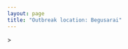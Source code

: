 ```yaml
---
layout: page
title: "Outbreak location: Begusarai"
---
```

<div id="mapid">
<script src="https://buda-magenta.github.io/hazard_map/load_map.js"></script>
><script>
var marker_outbreak = L.marker([25.512719, 86.090571],{"autoPan": true}).addTo(map); marker_outbreak.bindTooltip("Begusarai").openTooltip();

var circle_1 = L.circle([25.560900, 87.647654], {"pane": "markerPane", "color": "red", "fill": true, "fillOpacity": 0.2, "fillRule": "evenodd", "lineCap": "round", "lineJoin": "round", "opacity": 1.0, "radius": 153431, "stroke": true, "weight": 3}).addTo(map);
circle_1.bindTooltip("Katihar<br>rank: 1<br>hazard index: 0.153431")
circle_1.bindPopup('<a href="https://buda-magenta.github.io/hazard_map/Katihar">Katihar</a>')

var circle_2 = L.circle([25.832642, 86.614893], {"pane": "markerPane", "color": "red", "fill": true, "fillOpacity": 0.2, "fillRule": "evenodd", "lineCap": "round", "lineJoin": "round", "opacity": 1.0, "radius": 96665, "stroke": true, "weight": 3}).addTo(map);
circle_2.bindTooltip("Saharsa<br>rank: 2<br>hazard index: 0.096666")
circle_2.bindPopup('<a href="https://buda-magenta.github.io/hazard_map/Saharsa">Saharsa</a>')

var circle_3 = L.circle([25.609324, 85.123525], {"pane": "markerPane", "color": "red", "fill": true, "fillOpacity": 0.2, "fillRule": "evenodd", "lineCap": "round", "lineJoin": "round", "opacity": 1.0, "radius": 28397, "stroke": true, "weight": 3}).addTo(map);
circle_3.bindTooltip("Patna<br>rank: 3<br>hazard index: 0.028397")
circle_3.bindPopup('<a href="https://buda-magenta.github.io/hazard_map/Patna">Patna</a>')

var circle_4 = L.circle([26.716413, 88.430992], {"pane": "markerPane", "color": "red", "fill": true, "fillOpacity": 0.2, "fillRule": "evenodd", "lineCap": "round", "lineJoin": "round", "opacity": 1.0, "radius": 17444, "stroke": true, "weight": 3}).addTo(map);
circle_4.bindTooltip("Siliguri<br>rank: 4<br>hazard index: 0.017444")
circle_4.bindPopup('<a href="https://buda-magenta.github.io/hazard_map/Siliguri">Siliguri</a>')

var circle_5 = L.circle([26.000000, 87.500000], {"pane": "markerPane", "color": "red", "fill": true, "fillOpacity": 0.2, "fillRule": "evenodd", "lineCap": "round", "lineJoin": "round", "opacity": 1.0, "radius": 12136, "stroke": true, "weight": 3}).addTo(map);
circle_5.bindTooltip("Purnia<br>rank: 5<br>hazard index: 0.012137")
circle_5.bindPopup('<a href="https://buda-magenta.github.io/hazard_map/Purnia">Purnia</a>')

var circle_6 = L.circle([23.795281, 86.430964], {"pane": "markerPane", "color": "red", "fill": true, "fillOpacity": 0.2, "fillRule": "evenodd", "lineCap": "round", "lineJoin": "round", "opacity": 1.0, "radius": 10540, "stroke": true, "weight": 3}).addTo(map);
circle_6.bindTooltip("Dhanbad<br>rank: 6<br>hazard index: 0.010541")
circle_6.bindPopup('<a href="https://buda-magenta.github.io/hazard_map/Dhanbad">Dhanbad</a>')

var circle_7 = L.circle([25.680654, 88.124646], {"pane": "markerPane", "color": "red", "fill": true, "fillOpacity": 0.2, "fillRule": "evenodd", "lineCap": "round", "lineJoin": "round", "opacity": 1.0, "radius": 10448, "stroke": true, "weight": 3}).addTo(map);
circle_7.bindTooltip("Raiganj<br>rank: 7<br>hazard index: 0.010448")
circle_7.bindPopup('<a href="https://buda-magenta.github.io/hazard_map/Raiganj">Raiganj</a>')

var circle_8 = L.circle([26.148658, 85.340013], {"pane": "markerPane", "color": "red", "fill": true, "fillOpacity": 0.2, "fillRule": "evenodd", "lineCap": "round", "lineJoin": "round", "opacity": 1.0, "radius": 4810, "stroke": true, "weight": 3}).addTo(map);
circle_8.bindTooltip("Muzaffarpur<br>rank: 8<br>hazard index: 0.004811")
circle_8.bindPopup('<a href="https://buda-magenta.github.io/hazard_map/Muzaffarpur">Muzaffarpur</a>')

var circle_9 = L.circle([26.083143, 86.032571], {"pane": "markerPane", "color": "red", "fill": true, "fillOpacity": 0.2, "fillRule": "evenodd", "lineCap": "round", "lineJoin": "round", "opacity": 1.0, "radius": 4438, "stroke": true, "weight": 3}).addTo(map);
circle_9.bindTooltip("Darbhanga<br>rank: 9<br>hazard index: 0.004438")
circle_9.bindPopup('<a href="https://buda-magenta.github.io/hazard_map/Darbhanga">Darbhanga</a>')

var circle_10 = L.circle([24.796436, 85.007956], {"pane": "markerPane", "color": "red", "fill": true, "fillOpacity": 0.2, "fillRule": "evenodd", "lineCap": "round", "lineJoin": "round", "opacity": 1.0, "radius": 4415, "stroke": true, "weight": 3}).addTo(map);
circle_10.bindTooltip("Gaya<br>rank: 10<br>hazard index: 0.004415")
circle_10.bindPopup('<a href="https://buda-magenta.github.io/hazard_map/Gaya">Gaya</a>')

var circle_11 = L.circle([25.286698, 87.132254], {"pane": "markerPane", "color": "red", "fill": true, "fillOpacity": 0.2, "fillRule": "evenodd", "lineCap": "round", "lineJoin": "round", "opacity": 1.0, "radius": 3612, "stroke": true, "weight": 3}).addTo(map);
circle_11.bindTooltip("Bhagalpur<br>rank: 11<br>hazard index: 0.003613")
circle_11.bindPopup('<a href="https://buda-magenta.github.io/hazard_map/Bhagalpur">Bhagalpur</a>')

var circle_12 = L.circle([26.298638, 87.953148], {"pane": "markerPane", "color": "red", "fill": true, "fillOpacity": 0.2, "fillRule": "evenodd", "lineCap": "round", "lineJoin": "round", "opacity": 1.0, "radius": 3522, "stroke": true, "weight": 3}).addTo(map);
circle_12.bindTooltip("Kishanganj<br>rank: 12<br>hazard index: 0.003523")
circle_12.bindPopup('<a href="https://buda-magenta.github.io/hazard_map/Kishanganj">Kishanganj</a>')

var circle_13 = L.circle([24.965712, 88.127778], {"pane": "markerPane", "color": "red", "fill": true, "fillOpacity": 0.2, "fillRule": "evenodd", "lineCap": "round", "lineJoin": "round", "opacity": 1.0, "radius": 2893, "stroke": true, "weight": 3}).addTo(map);
circle_13.bindTooltip("English Bazar<br>rank: 13<br>hazard index: 0.002894")
circle_13.bindPopup('<a href="https://buda-magenta.github.io/hazard_map/English_Bazar">English Bazar</a>')

var circle_14 = L.circle([26.180598, 91.753943], {"pane": "markerPane", "color": "red", "fill": true, "fillOpacity": 0.2, "fillRule": "evenodd", "lineCap": "round", "lineJoin": "round", "opacity": 1.0, "radius": 2822, "stroke": true, "weight": 3}).addTo(map);
circle_14.bindTooltip("Guwahati<br>rank: 14<br>hazard index: 0.002823")
circle_14.bindPopup('<a href="https://buda-magenta.github.io/hazard_map/Guwahati">Guwahati</a>')

var circle_15 = L.circle([28.651718, 77.221939], {"pane": "markerPane", "color": "red", "fill": true, "fillOpacity": 0.2, "fillRule": "evenodd", "lineCap": "round", "lineJoin": "round", "opacity": 1.0, "radius": 2732, "stroke": true, "weight": 3}).addTo(map);
circle_15.bindTooltip("Delhi<br>rank: 15<br>hazard index: 0.002732")
circle_15.bindPopup('<a href="https://buda-magenta.github.io/hazard_map/Delhi">Delhi</a>')

var circle_16 = L.circle([25.205305, 85.514612], {"pane": "markerPane", "color": "red", "fill": true, "fillOpacity": 0.2, "fillRule": "evenodd", "lineCap": "round", "lineJoin": "round", "opacity": 1.0, "radius": 2694, "stroke": true, "weight": 3}).addTo(map);
circle_16.bindTooltip("Biharsharif<br>rank: 16<br>hazard index: 0.002694")
circle_16.bindPopup('<a href="https://buda-magenta.github.io/hazard_map/Biharsharif">Biharsharif</a>')

var circle_17 = L.circle([22.541418, 88.357691], {"pane": "markerPane", "color": "red", "fill": true, "fillOpacity": 0.2, "fillRule": "evenodd", "lineCap": "round", "lineJoin": "round", "opacity": 1.0, "radius": 2586, "stroke": true, "weight": 3}).addTo(map);
circle_17.bindTooltip("Kolkata<br>rank: 17<br>hazard index: 0.002586")
circle_17.bindPopup('<a href="https://buda-magenta.github.io/hazard_map/Kolkata">Kolkata</a>')

var circle_18 = L.circle([25.623457, 84.596839], {"pane": "markerPane", "color": "red", "fill": true, "fillOpacity": 0.2, "fillRule": "evenodd", "lineCap": "round", "lineJoin": "round", "opacity": 1.0, "radius": 2382, "stroke": true, "weight": 3}).addTo(map);
circle_18.bindTooltip("Arrah<br>rank: 18<br>hazard index: 0.002382")
circle_18.bindPopup('<a href="https://buda-magenta.github.io/hazard_map/Arrah">Arrah</a>')

var circle_19 = L.circle([25.623400, 85.041700], {"pane": "markerPane", "color": "red", "fill": true, "fillOpacity": 0.2, "fillRule": "evenodd", "lineCap": "round", "lineJoin": "round", "opacity": 1.0, "radius": 2013, "stroke": true, "weight": 3}).addTo(map);
circle_19.bindTooltip("Dinapur Nizamat<br>rank: 19<br>hazard index: 0.002014")
circle_19.bindPopup('<a href="https://buda-magenta.github.io/hazard_map/Dinapur_Nizamat">Dinapur Nizamat</a>')

var circle_20 = L.circle([26.626484, 88.734077], {"pane": "markerPane", "color": "red", "fill": true, "fillOpacity": 0.2, "fillRule": "evenodd", "lineCap": "round", "lineJoin": "round", "opacity": 1.0, "radius": 1809, "stroke": true, "weight": 3}).addTo(map);
circle_20.bindTooltip("Jalpaiguri<br>rank: 20<br>hazard index: 0.001809")
circle_20.bindPopup('<a href="https://buda-magenta.github.io/hazard_map/Jalpaiguri">Jalpaiguri</a>')

var circle_21 = L.circle([25.720581, 85.255560], {"pane": "markerPane", "color": "red", "fill": true, "fillOpacity": 0.2, "fillRule": "evenodd", "lineCap": "round", "lineJoin": "round", "opacity": 1.0, "radius": 1710, "stroke": true, "weight": 3}).addTo(map);
circle_21.bindTooltip("Hajipur<br>rank: 21<br>hazard index: 0.001711")
circle_21.bindPopup('<a href="https://buda-magenta.github.io/hazard_map/Hajipur">Hajipur</a>')

var circle_22 = L.circle([25.220812, 86.517204], {"pane": "markerPane", "color": "red", "fill": true, "fillOpacity": 0.2, "fillRule": "evenodd", "lineCap": "round", "lineJoin": "round", "opacity": 1.0, "radius": 1485, "stroke": true, "weight": 3}).addTo(map);
circle_22.bindTooltip("Munger<br>rank: 22<br>hazard index: 0.001486")
circle_22.bindPopup('<a href="https://buda-magenta.github.io/hazard_map/Munger">Munger</a>')

var circle_23 = L.circle([26.669512, 84.957411], {"pane": "markerPane", "color": "red", "fill": true, "fillOpacity": 0.2, "fillRule": "evenodd", "lineCap": "round", "lineJoin": "round", "opacity": 1.0, "radius": 1469, "stroke": true, "weight": 3}).addTo(map);
circle_23.bindTooltip("Motihari<br>rank: 23<br>hazard index: 0.001469")
circle_23.bindPopup('<a href="https://buda-magenta.github.io/hazard_map/Motihari">Motihari</a>')

var circle_24 = L.circle([25.773344, 84.784977], {"pane": "markerPane", "color": "red", "fill": true, "fillOpacity": 0.2, "fillRule": "evenodd", "lineCap": "round", "lineJoin": "round", "opacity": 1.0, "radius": 1402, "stroke": true, "weight": 3}).addTo(map);
circle_24.bindTooltip("Chapra<br>rank: 24<br>hazard index: 0.001403")
circle_24.bindPopup('<a href="https://buda-magenta.github.io/hazard_map/Chapra">Chapra</a>')

var circle_25 = L.circle([25.133173, 86.525040], {"pane": "markerPane", "color": "red", "fill": true, "fillOpacity": 0.2, "fillRule": "evenodd", "lineCap": "round", "lineJoin": "round", "opacity": 1.0, "radius": 1382, "stroke": true, "weight": 3}).addTo(map);
circle_25.bindTooltip("Kharagpur<br>rank: 25<br>hazard index: 0.001383")
circle_25.bindPopup('<a href="https://buda-magenta.github.io/hazard_map/Kharagpur">Kharagpur</a>')

var circle_26 = L.circle([24.476642, 86.606732], {"pane": "markerPane", "color": "red", "fill": true, "fillOpacity": 0.2, "fillRule": "evenodd", "lineCap": "round", "lineJoin": "round", "opacity": 1.0, "radius": 1253, "stroke": true, "weight": 3}).addTo(map);
circle_26.bindTooltip("Deoghar<br>rank: 26<br>hazard index: 0.001254")
circle_26.bindPopup('<a href="https://buda-magenta.github.io/hazard_map/Deoghar">Deoghar</a>')

var circle_27 = L.circle([23.687130, 86.974659], {"pane": "markerPane", "color": "red", "fill": true, "fillOpacity": 0.2, "fillRule": "evenodd", "lineCap": "round", "lineJoin": "round", "opacity": 1.0, "radius": 1088, "stroke": true, "weight": 3}).addTo(map);
circle_27.bindTooltip("Asansol<br>rank: 27<br>hazard index: 0.001089")
circle_27.bindPopup('<a href="https://buda-magenta.github.io/hazard_map/Asansol">Asansol</a>')

var circle_28 = L.circle([23.967515, 85.438846], {"pane": "markerPane", "color": "red", "fill": true, "fillOpacity": 0.2, "fillRule": "evenodd", "lineCap": "round", "lineJoin": "round", "opacity": 1.0, "radius": 1074, "stroke": true, "weight": 3}).addTo(map);
circle_28.bindTooltip("Hazaribagh<br>rank: 28<br>hazard index: 0.001075")
circle_28.bindPopup('<a href="https://buda-magenta.github.io/hazard_map/Hazaribagh">Hazaribagh</a>')

var circle_29 = L.circle([25.152471, 85.006878], {"pane": "markerPane", "color": "red", "fill": true, "fillOpacity": 0.2, "fillRule": "evenodd", "lineCap": "round", "lineJoin": "round", "opacity": 1.0, "radius": 1015, "stroke": true, "weight": 3}).addTo(map);
circle_29.bindTooltip("Jehanabad<br>rank: 29<br>hazard index: 0.001015")
circle_29.bindPopup('<a href="https://buda-magenta.github.io/hazard_map/Jehanabad">Jehanabad</a>')

var circle_30 = L.circle([26.131004, 84.391257], {"pane": "markerPane", "color": "red", "fill": true, "fillOpacity": 0.2, "fillRule": "evenodd", "lineCap": "round", "lineJoin": "round", "opacity": 1.0, "radius": 1001, "stroke": true, "weight": 3}).addTo(map);
circle_30.bindTooltip("Siwan<br>rank: 30<br>hazard index: 0.001001")
circle_30.bindPopup('<a href="https://buda-magenta.github.io/hazard_map/Siwan">Siwan</a>')

var circle_31 = L.circle([23.370035, 85.325013], {"pane": "markerPane", "color": "red", "fill": true, "fillOpacity": 0.2, "fillRule": "evenodd", "lineCap": "round", "lineJoin": "round", "opacity": 1.0, "radius": 894, "stroke": true, "weight": 3}).addTo(map);
circle_31.bindTooltip("Ranchi<br>rank: 31<br>hazard index: 0.000894")
circle_31.bindPopup('<a href="https://buda-magenta.github.io/hazard_map/Ranchi">Ranchi</a>')

var circle_32 = L.circle([30.909016, 75.851601], {"pane": "markerPane", "color": "red", "fill": true, "fillOpacity": 0.2, "fillRule": "evenodd", "lineCap": "round", "lineJoin": "round", "opacity": 1.0, "radius": 802, "stroke": true, "weight": 3}).addTo(map);
circle_32.bindTooltip("Ludhiana<br>rank: 32<br>hazard index: 0.000802")
circle_32.bindPopup('<a href="https://buda-magenta.github.io/hazard_map/Ludhiana">Ludhiana</a>')

var circle_33 = L.circle([25.329791, 86.456777], {"pane": "markerPane", "color": "red", "fill": true, "fillOpacity": 0.2, "fillRule": "evenodd", "lineCap": "round", "lineJoin": "round", "opacity": 1.0, "radius": 782, "stroke": true, "weight": 3}).addTo(map);
circle_33.bindTooltip("Jamalpur<br>rank: 33<br>hazard index: 0.000783")
circle_33.bindPopup('<a href="https://buda-magenta.github.io/hazard_map/Jamalpur">Jamalpur</a>')

var circle_34 = L.circle([26.838100, 80.934600], {"pane": "markerPane", "color": "red", "fill": true, "fillOpacity": 0.2, "fillRule": "evenodd", "lineCap": "round", "lineJoin": "round", "opacity": 1.0, "radius": 628, "stroke": true, "weight": 3}).addTo(map);
circle_34.bindTooltip("Lucknow<br>rank: 34<br>hazard index: 0.000629")
circle_34.bindPopup('<a href="https://buda-magenta.github.io/hazard_map/Lucknow">Lucknow</a>')

var circle_35 = L.circle([26.460914, 80.321759], {"pane": "markerPane", "color": "red", "fill": true, "fillOpacity": 0.2, "fillRule": "evenodd", "lineCap": "round", "lineJoin": "round", "opacity": 1.0, "radius": 622, "stroke": true, "weight": 3}).addTo(map);
circle_35.bindTooltip("Kanpur<br>rank: 35<br>hazard index: 0.000623")
circle_35.bindPopup('<a href="https://buda-magenta.github.io/hazard_map/Kanpur">Kanpur</a>')

var circle_36 = L.circle([31.634308, 74.873679], {"pane": "markerPane", "color": "red", "fill": true, "fillOpacity": 0.2, "fillRule": "evenodd", "lineCap": "round", "lineJoin": "round", "opacity": 1.0, "radius": 563, "stroke": true, "weight": 3}).addTo(map);
circle_36.bindTooltip("Amritsar<br>rank: 36<br>hazard index: 0.000563")
circle_36.bindPopup('<a href="https://buda-magenta.github.io/hazard_map/Amritsar">Amritsar</a>')

var circle_37 = L.circle([28.863842, 78.805778], {"pane": "markerPane", "color": "red", "fill": true, "fillOpacity": 0.2, "fillRule": "evenodd", "lineCap": "round", "lineJoin": "round", "opacity": 1.0, "radius": 508, "stroke": true, "weight": 3}).addTo(map);
circle_37.bindTooltip("Moradabad<br>rank: 37<br>hazard index: 0.000509")
circle_37.bindPopup('<a href="https://buda-magenta.github.io/hazard_map/Moradabad">Moradabad</a>')

var circle_38 = L.circle([28.457876, 79.405571], {"pane": "markerPane", "color": "red", "fill": true, "fillOpacity": 0.2, "fillRule": "evenodd", "lineCap": "round", "lineJoin": "round", "opacity": 1.0, "radius": 488, "stroke": true, "weight": 3}).addTo(map);
circle_38.bindTooltip("Bareilly<br>rank: 38<br>hazard index: 0.000488")
circle_38.bindPopup('<a href="https://buda-magenta.github.io/hazard_map/Bareilly">Bareilly</a>')

var circle_39 = L.circle([26.671329, 83.364583], {"pane": "markerPane", "color": "red", "fill": true, "fillOpacity": 0.2, "fillRule": "evenodd", "lineCap": "round", "lineJoin": "round", "opacity": 1.0, "radius": 449, "stroke": true, "weight": 3}).addTo(map);
circle_39.bindTooltip("Gorakhpur<br>rank: 39<br>hazard index: 0.000449")
circle_39.bindPopup('<a href="https://buda-magenta.github.io/hazard_map/Gorakhpur">Gorakhpur</a>')

var circle_40 = L.circle([27.037755, 88.263176], {"pane": "markerPane", "color": "red", "fill": true, "fillOpacity": 0.2, "fillRule": "evenodd", "lineCap": "round", "lineJoin": "round", "opacity": 1.0, "radius": 432, "stroke": true, "weight": 3}).addTo(map);
circle_40.bindTooltip("Darjeeling<br>rank: 40<br>hazard index: 0.000433")
circle_40.bindPopup('<a href="https://buda-magenta.github.io/hazard_map/Darjeeling">Darjeeling</a>')

var circle_41 = L.circle([31.292011, 75.568058], {"pane": "markerPane", "color": "red", "fill": true, "fillOpacity": 0.2, "fillRule": "evenodd", "lineCap": "round", "lineJoin": "round", "opacity": 1.0, "radius": 428, "stroke": true, "weight": 3}).addTo(map);
circle_41.bindTooltip("Jalandhar<br>rank: 41<br>hazard index: 0.000429")
circle_41.bindPopup('<a href="https://buda-magenta.github.io/hazard_map/Jalandhar">Jalandhar</a>')

var circle_42 = L.circle([23.535048, 87.338043], {"pane": "markerPane", "color": "red", "fill": true, "fillOpacity": 0.2, "fillRule": "evenodd", "lineCap": "round", "lineJoin": "round", "opacity": 1.0, "radius": 410, "stroke": true, "weight": 3}).addTo(map);
circle_42.bindTooltip("Durgapur<br>rank: 42<br>hazard index: 0.000410")
circle_42.bindPopup('<a href="https://buda-magenta.github.io/hazard_map/Durgapur">Durgapur</a>')

var circle_43 = L.circle([27.484460, 94.901945], {"pane": "markerPane", "color": "red", "fill": true, "fillOpacity": 0.2, "fillRule": "evenodd", "lineCap": "round", "lineJoin": "round", "opacity": 1.0, "radius": 397, "stroke": true, "weight": 3}).addTo(map);
circle_43.bindTooltip("Dibrugarh<br>rank: 43<br>hazard index: 0.000397")
circle_43.bindPopup('<a href="https://buda-magenta.github.io/hazard_map/Dibrugarh">Dibrugarh</a>')

var circle_44 = L.circle([25.263487, 88.789003], {"pane": "markerPane", "color": "red", "fill": true, "fillOpacity": 0.2, "fillRule": "evenodd", "lineCap": "round", "lineJoin": "round", "opacity": 1.0, "radius": 367, "stroke": true, "weight": 3}).addTo(map);
circle_44.bindTooltip("Balurghat<br>rank: 44<br>hazard index: 0.000368")
circle_44.bindPopup('<a href="https://buda-magenta.github.io/hazard_map/Balurghat">Balurghat</a>')

var circle_45 = L.circle([22.801519, 86.202958], {"pane": "markerPane", "color": "red", "fill": true, "fillOpacity": 0.2, "fillRule": "evenodd", "lineCap": "round", "lineJoin": "round", "opacity": 1.0, "radius": 336, "stroke": true, "weight": 3}).addTo(map);
circle_45.bindTooltip("Jamshedpur<br>rank: 45<br>hazard index: 0.000337")
circle_45.bindPopup('<a href="https://buda-magenta.github.io/hazard_map/Jamshedpur">Jamshedpur</a>')

var circle_46 = L.circle([29.988077, 77.508130], {"pane": "markerPane", "color": "red", "fill": true, "fillOpacity": 0.2, "fillRule": "evenodd", "lineCap": "round", "lineJoin": "round", "opacity": 1.0, "radius": 322, "stroke": true, "weight": 3}).addTo(map);
circle_46.bindTooltip("Saharanpur<br>rank: 46<br>hazard index: 0.000322")
circle_46.bindPopup('<a href="https://buda-magenta.github.io/hazard_map/Saharanpur">Saharanpur</a>')

var circle_47 = L.circle([26.698885, 88.320030], {"pane": "markerPane", "color": "red", "fill": true, "fillOpacity": 0.2, "fillRule": "evenodd", "lineCap": "round", "lineJoin": "round", "opacity": 1.0, "radius": 318, "stroke": true, "weight": 3}).addTo(map);
circle_47.bindTooltip("Bagdogra<br>rank: 47<br>hazard index: 0.000318")
circle_47.bindPopup('<a href="https://buda-magenta.github.io/hazard_map/Bagdogra">Bagdogra</a>')

var circle_48 = L.circle([25.335649, 83.007629], {"pane": "markerPane", "color": "red", "fill": true, "fillOpacity": 0.2, "fillRule": "evenodd", "lineCap": "round", "lineJoin": "round", "opacity": 1.0, "radius": 264, "stroke": true, "weight": 3}).addTo(map);
circle_48.bindTooltip("Varanasi<br>rank: 48<br>hazard index: 0.000265")
circle_48.bindPopup('<a href="https://buda-magenta.github.io/hazard_map/Varanasi">Varanasi</a>')

var circle_49 = L.circle([19.075990, 72.877393], {"pane": "markerPane", "color": "red", "fill": true, "fillOpacity": 0.2, "fillRule": "evenodd", "lineCap": "round", "lineJoin": "round", "opacity": 1.0, "radius": 246, "stroke": true, "weight": 3}).addTo(map);
circle_49.bindTooltip("Mumbai<br>rank: 49<br>hazard index: 0.000246")
circle_49.bindPopup('<a href="https://buda-magenta.github.io/hazard_map/Mumbai">Mumbai</a>')

var circle_50 = L.circle([28.651718, 77.221939], {"pane": "markerPane", "color": "red", "fill": true, "fillOpacity": 0.2, "fillRule": "evenodd", "lineCap": "round", "lineJoin": "round", "opacity": 1.0, "radius": 243, "stroke": true, "weight": 3}).addTo(map);
circle_50.bindTooltip("Dehri<br>rank: 50<br>hazard index: 0.000243")
circle_50.bindPopup('<a href="https://buda-magenta.github.io/hazard_map/Dehri">Dehri</a>')

var circle_51 = L.circle([25.913591, 93.728371], {"pane": "markerPane", "color": "red", "fill": true, "fillOpacity": 0.2, "fillRule": "evenodd", "lineCap": "round", "lineJoin": "round", "opacity": 1.0, "radius": 225, "stroke": true, "weight": 3}).addTo(map);
circle_51.bindTooltip("Dimapur<br>rank: 51<br>hazard index: 0.000225")
circle_51.bindPopup('<a href="https://buda-magenta.github.io/hazard_map/Dimapur">Dimapur</a>')

var circle_52 = L.circle([23.699128, 85.991069], {"pane": "markerPane", "color": "red", "fill": true, "fillOpacity": 0.2, "fillRule": "evenodd", "lineCap": "round", "lineJoin": "round", "opacity": 1.0, "radius": 209, "stroke": true, "weight": 3}).addTo(map);
circle_52.bindTooltip("Bokaro<br>rank: 52<br>hazard index: 0.000210")
circle_52.bindPopup('<a href="https://buda-magenta.github.io/hazard_map/Bokaro">Bokaro</a>')

var circle_53 = L.circle([23.250000, 87.750000], {"pane": "markerPane", "color": "red", "fill": true, "fillOpacity": 0.2, "fillRule": "evenodd", "lineCap": "round", "lineJoin": "round", "opacity": 1.0, "radius": 202, "stroke": true, "weight": 3}).addTo(map);
circle_53.bindTooltip("Barddhaman<br>rank: 53<br>hazard index: 0.000202")
circle_53.bindPopup('<a href="https://buda-magenta.github.io/hazard_map/Barddhaman">Barddhaman</a>')

var circle_54 = L.circle([27.876990, 78.137290], {"pane": "markerPane", "color": "red", "fill": true, "fillOpacity": 0.2, "fillRule": "evenodd", "lineCap": "round", "lineJoin": "round", "opacity": 1.0, "radius": 190, "stroke": true, "weight": 3}).addTo(map);
circle_54.bindTooltip("Aligarh<br>rank: 54<br>hazard index: 0.000190")
circle_54.bindPopup('<a href="https://buda-magenta.github.io/hazard_map/Aligarh">Aligarh</a>')

var circle_55 = L.circle([23.730215, 86.839671], {"pane": "markerPane", "color": "red", "fill": true, "fillOpacity": 0.2, "fillRule": "evenodd", "lineCap": "round", "lineJoin": "round", "opacity": 1.0, "radius": 180, "stroke": true, "weight": 3}).addTo(map);
circle_55.bindTooltip("Kulti<br>rank: 55<br>hazard index: 0.000180")
circle_55.bindPopup('<a href="https://buda-magenta.github.io/hazard_map/Kulti">Kulti</a>')

var circle_56 = L.circle([24.379576, 88.585573], {"pane": "markerPane", "color": "red", "fill": true, "fillOpacity": 0.2, "fillRule": "evenodd", "lineCap": "round", "lineJoin": "round", "opacity": 1.0, "radius": 156, "stroke": true, "weight": 3}).addTo(map);
circle_56.bindTooltip("Baharampur<br>rank: 56<br>hazard index: 0.000156")
circle_56.bindPopup('<a href="https://buda-magenta.github.io/hazard_map/Baharampur">Baharampur</a>')

var circle_57 = L.circle([25.562071, 84.015672], {"pane": "markerPane", "color": "red", "fill": true, "fillOpacity": 0.2, "fillRule": "evenodd", "lineCap": "round", "lineJoin": "round", "opacity": 1.0, "radius": 153, "stroke": true, "weight": 3}).addTo(map);
circle_57.bindTooltip("Buxar<br>rank: 57<br>hazard index: 0.000153")
circle_57.bindPopup('<a href="https://buda-magenta.github.io/hazard_map/Buxar">Buxar</a>')

var circle_58 = L.circle([24.900100, 84.018211], {"pane": "markerPane", "color": "red", "fill": true, "fillOpacity": 0.2, "fillRule": "evenodd", "lineCap": "round", "lineJoin": "round", "opacity": 1.0, "radius": 145, "stroke": true, "weight": 3}).addTo(map);
circle_58.bindTooltip("Sasaram<br>rank: 58<br>hazard index: 0.000146")
circle_58.bindPopup('<a href="https://buda-magenta.github.io/hazard_map/Sasaram">Sasaram</a>')

var circle_59 = L.circle([22.890183, 88.426939], {"pane": "markerPane", "color": "red", "fill": true, "fillOpacity": 0.2, "fillRule": "evenodd", "lineCap": "round", "lineJoin": "round", "opacity": 1.0, "radius": 127, "stroke": true, "weight": 3}).addTo(map);
circle_59.bindTooltip("Naihati<br>rank: 59<br>hazard index: 0.000128")
circle_59.bindPopup('<a href="https://buda-magenta.github.io/hazard_map/Naihati">Naihati</a>')

var circle_60 = L.circle([22.707369, 88.374437], {"pane": "markerPane", "color": "red", "fill": true, "fillOpacity": 0.2, "fillRule": "evenodd", "lineCap": "round", "lineJoin": "round", "opacity": 1.0, "radius": 123, "stroke": true, "weight": 3}).addTo(map);
circle_60.bindTooltip("Baranagar<br>rank: 60<br>hazard index: 0.000123")
circle_60.bindPopup('<a href="https://buda-magenta.github.io/hazard_map/Baranagar">Baranagar</a>')

var circle_61 = L.circle([28.794068, 79.185930], {"pane": "markerPane", "color": "red", "fill": true, "fillOpacity": 0.2, "fillRule": "evenodd", "lineCap": "round", "lineJoin": "round", "opacity": 1.0, "radius": 116, "stroke": true, "weight": 3}).addTo(map);
circle_61.bindTooltip("Rampur<br>rank: 61<br>hazard index: 0.000117")
circle_61.bindPopup('<a href="https://buda-magenta.github.io/hazard_map/Rampur">Rampur</a>')

var circle_62 = L.circle([27.177366, 78.389912], {"pane": "markerPane", "color": "red", "fill": true, "fillOpacity": 0.2, "fillRule": "evenodd", "lineCap": "round", "lineJoin": "round", "opacity": 1.0, "radius": 115, "stroke": true, "weight": 3}).addTo(map);
circle_62.bindTooltip("Firozabad<br>rank: 62<br>hazard index: 0.000115")
circle_62.bindPopup('<a href="https://buda-magenta.github.io/hazard_map/Firozabad">Firozabad</a>')

var circle_63 = L.circle([12.979120, 77.591300], {"pane": "markerPane", "color": "red", "fill": true, "fillOpacity": 0.2, "fillRule": "evenodd", "lineCap": "round", "lineJoin": "round", "opacity": 1.0, "radius": 106, "stroke": true, "weight": 3}).addTo(map);
circle_63.bindTooltip("Bangalore<br>rank: 63<br>hazard index: 0.000106")
circle_63.bindPopup('<a href="https://buda-magenta.github.io/hazard_map/Bangalore">Bangalore</a>')

var circle_64 = L.circle([25.280733, 83.125128], {"pane": "markerPane", "color": "red", "fill": true, "fillOpacity": 0.2, "fillRule": "evenodd", "lineCap": "round", "lineJoin": "round", "opacity": 1.0, "radius": 95, "stroke": true, "weight": 3}).addTo(map);
circle_64.bindTooltip("Mughal Sarai<br>rank: 64<br>hazard index: 0.000096")
circle_64.bindPopup('<a href="https://buda-magenta.github.io/hazard_map/Mughal_Sarai">Mughal Sarai</a>')

var circle_65 = L.circle([24.817861, 92.756221], {"pane": "markerPane", "color": "red", "fill": true, "fillOpacity": 0.2, "fillRule": "evenodd", "lineCap": "round", "lineJoin": "round", "opacity": 1.0, "radius": 90, "stroke": true, "weight": 3}).addTo(map);
circle_65.bindTooltip("Silchar<br>rank: 65<br>hazard index: 0.000090")
circle_65.bindPopup('<a href="https://buda-magenta.github.io/hazard_map/Silchar">Silchar</a>')

var circle_66 = L.circle([27.504639, 80.829466], {"pane": "markerPane", "color": "red", "fill": true, "fillOpacity": 0.2, "fillRule": "evenodd", "lineCap": "round", "lineJoin": "round", "opacity": 1.0, "radius": 86, "stroke": true, "weight": 3}).addTo(map);
circle_66.bindTooltip("Sitapur<br>rank: 66<br>hazard index: 0.000086")
circle_66.bindPopup('<a href="https://buda-magenta.github.io/hazard_map/Sitapur">Sitapur</a>')

var circle_67 = L.circle([27.329046, 88.612267], {"pane": "markerPane", "color": "red", "fill": true, "fillOpacity": 0.2, "fillRule": "evenodd", "lineCap": "round", "lineJoin": "round", "opacity": 1.0, "radius": 84, "stroke": true, "weight": 3}).addTo(map);
circle_67.bindTooltip("Gangtok<br>rank: 67<br>hazard index: 0.000085")
circle_67.bindPopup('<a href="https://buda-magenta.github.io/hazard_map/Gangtok">Gangtok</a>')

var circle_68 = L.circle([25.572433, 83.609605], {"pane": "markerPane", "color": "red", "fill": true, "fillOpacity": 0.2, "fillRule": "evenodd", "lineCap": "round", "lineJoin": "round", "opacity": 1.0, "radius": 84, "stroke": true, "weight": 3}).addTo(map);
circle_68.bindTooltip("Medinipur<br>rank: 68<br>hazard index: 0.000084")
circle_68.bindPopup('<a href="https://buda-magenta.github.io/hazard_map/Medinipur">Medinipur</a>')

var circle_69 = L.circle([26.423847, 83.762732], {"pane": "markerPane", "color": "red", "fill": true, "fillOpacity": 0.2, "fillRule": "evenodd", "lineCap": "round", "lineJoin": "round", "opacity": 1.0, "radius": 83, "stroke": true, "weight": 3}).addTo(map);
circle_69.bindTooltip("Deoria<br>rank: 69<br>hazard index: 0.000083")
circle_69.bindPopup('<a href="https://buda-magenta.github.io/hazard_map/Deoria">Deoria</a>')

var circle_70 = L.circle([22.591260, 88.390964], {"pane": "markerPane", "color": "red", "fill": true, "fillOpacity": 0.2, "fillRule": "evenodd", "lineCap": "round", "lineJoin": "round", "opacity": 1.0, "radius": 75, "stroke": true, "weight": 3}).addTo(map);
circle_70.bindTooltip("Bidhan Nagar<br>rank: 70<br>hazard index: 0.000076")
circle_70.bindPopup('<a href="https://buda-magenta.github.io/hazard_map/Bidhan_Nagar">Bidhan Nagar</a>')

var circle_71 = L.circle([23.388901, 88.372439], {"pane": "markerPane", "color": "red", "fill": true, "fillOpacity": 0.2, "fillRule": "evenodd", "lineCap": "round", "lineJoin": "round", "opacity": 1.0, "radius": 72, "stroke": true, "weight": 3}).addTo(map);
circle_71.bindTooltip("Nabadwip<br>rank: 71<br>hazard index: 0.000072")
circle_71.bindPopup('<a href="https://buda-magenta.github.io/hazard_map/Nabadwip">Nabadwip</a>')

var circle_72 = L.circle([26.724789, 82.793269], {"pane": "markerPane", "color": "red", "fill": true, "fillOpacity": 0.2, "fillRule": "evenodd", "lineCap": "round", "lineJoin": "round", "opacity": 1.0, "radius": 72, "stroke": true, "weight": 3}).addTo(map);
circle_72.bindTooltip("Basti<br>rank: 72<br>hazard index: 0.000072")
circle_72.bindPopup('<a href="https://buda-magenta.github.io/hazard_map/Basti">Basti</a>')

var circle_73 = L.circle([27.109667, 81.918329], {"pane": "markerPane", "color": "red", "fill": true, "fillOpacity": 0.2, "fillRule": "evenodd", "lineCap": "round", "lineJoin": "round", "opacity": 1.0, "radius": 72, "stroke": true, "weight": 3}).addTo(map);
circle_73.bindTooltip("Gonda<br>rank: 73<br>hazard index: 0.000072")
circle_73.bindPopup('<a href="https://buda-magenta.github.io/hazard_map/Gonda">Gonda</a>')

var circle_74 = L.circle([25.438130, 81.833800], {"pane": "markerPane", "color": "red", "fill": true, "fillOpacity": 0.2, "fillRule": "evenodd", "lineCap": "round", "lineJoin": "round", "opacity": 1.0, "radius": 67, "stroke": true, "weight": 3}).addTo(map);
circle_74.bindTooltip("Allahabad<br>rank: 74<br>hazard index: 0.000067")
circle_74.bindPopup('<a href="https://buda-magenta.github.io/hazard_map/Allahabad">Allahabad</a>')

var circle_75 = L.circle([13.083694, 80.270186], {"pane": "markerPane", "color": "red", "fill": true, "fillOpacity": 0.2, "fillRule": "evenodd", "lineCap": "round", "lineJoin": "round", "opacity": 1.0, "radius": 67, "stroke": true, "weight": 3}).addTo(map);
circle_75.bindTooltip("Chennai<br>rank: 75<br>hazard index: 0.000067")
circle_75.bindPopup('<a href="https://buda-magenta.github.io/hazard_map/Chennai">Chennai</a>')

var circle_76 = L.circle([21.170200, 72.831100], {"pane": "markerPane", "color": "red", "fill": true, "fillOpacity": 0.2, "fillRule": "evenodd", "lineCap": "round", "lineJoin": "round", "opacity": 1.0, "radius": 60, "stroke": true, "weight": 3}).addTo(map);
circle_76.bindTooltip("Surat<br>rank: 76<br>hazard index: 0.000060")
circle_76.bindPopup('<a href="https://buda-magenta.github.io/hazard_map/Surat">Surat</a>')

var circle_77 = L.circle([22.794910, 88.331772], {"pane": "markerPane", "color": "red", "fill": true, "fillOpacity": 0.2, "fillRule": "evenodd", "lineCap": "round", "lineJoin": "round", "opacity": 1.0, "radius": 56, "stroke": true, "weight": 3}).addTo(map);
circle_77.bindTooltip("Baidyabati<br>rank: 77<br>hazard index: 0.000057")
circle_77.bindPopup('<a href="https://buda-magenta.github.io/hazard_map/Baidyabati">Baidyabati</a>')

var circle_78 = L.circle([23.160894, 79.949770], {"pane": "markerPane", "color": "red", "fill": true, "fillOpacity": 0.2, "fillRule": "evenodd", "lineCap": "round", "lineJoin": "round", "opacity": 1.0, "radius": 56, "stroke": true, "weight": 3}).addTo(map);
circle_78.bindTooltip("Jabalpur<br>rank: 78<br>hazard index: 0.000057")
circle_78.bindPopup('<a href="https://buda-magenta.github.io/hazard_map/Jabalpur">Jabalpur</a>')

var circle_79 = L.circle([29.391275, 76.977168], {"pane": "markerPane", "color": "red", "fill": true, "fillOpacity": 0.2, "fillRule": "evenodd", "lineCap": "round", "lineJoin": "round", "opacity": 1.0, "radius": 55, "stroke": true, "weight": 3}).addTo(map);
circle_79.bindTooltip("Panipat<br>rank: 79<br>hazard index: 0.000056")
circle_79.bindPopup('<a href="https://buda-magenta.github.io/hazard_map/Panipat">Panipat</a>')

var circle_80 = L.circle([25.576045, 91.882528], {"pane": "markerPane", "color": "red", "fill": true, "fillOpacity": 0.2, "fillRule": "evenodd", "lineCap": "round", "lineJoin": "round", "opacity": 1.0, "radius": 55, "stroke": true, "weight": 3}).addTo(map);
circle_80.bindTooltip("Shillong<br>rank: 80<br>hazard index: 0.000056")
circle_80.bindPopup('<a href="https://buda-magenta.github.io/hazard_map/Shillong">Shillong</a>')

var circle_81 = L.circle([29.680327, 76.989625], {"pane": "markerPane", "color": "red", "fill": true, "fillOpacity": 0.2, "fillRule": "evenodd", "lineCap": "round", "lineJoin": "round", "opacity": 1.0, "radius": 54, "stroke": true, "weight": 3}).addTo(map);
circle_81.bindTooltip("Karnal<br>rank: 81<br>hazard index: 0.000055")
circle_81.bindPopup('<a href="https://buda-magenta.github.io/hazard_map/Karnal">Karnal</a>')

var circle_82 = L.circle([29.003314, 77.016732], {"pane": "markerPane", "color": "red", "fill": true, "fillOpacity": 0.2, "fillRule": "evenodd", "lineCap": "round", "lineJoin": "round", "opacity": 1.0, "radius": 52, "stroke": true, "weight": 3}).addTo(map);
circle_82.bindTooltip("Sonipat<br>rank: 82<br>hazard index: 0.000053")
circle_82.bindPopup('<a href="https://buda-magenta.github.io/hazard_map/Sonipat">Sonipat</a>')

var circle_83 = L.circle([30.384367, 76.770421], {"pane": "markerPane", "color": "red", "fill": true, "fillOpacity": 0.2, "fillRule": "evenodd", "lineCap": "round", "lineJoin": "round", "opacity": 1.0, "radius": 51, "stroke": true, "weight": 3}).addTo(map);
circle_83.bindTooltip("Ambala<br>rank: 83<br>hazard index: 0.000052")
circle_83.bindPopup('<a href="https://buda-magenta.github.io/hazard_map/Ambala">Ambala</a>')

var circle_84 = L.circle([26.791073, 84.560107], {"pane": "markerPane", "color": "red", "fill": true, "fillOpacity": 0.2, "fillRule": "evenodd", "lineCap": "round", "lineJoin": "round", "opacity": 1.0, "radius": 50, "stroke": true, "weight": 3}).addTo(map);
circle_84.bindTooltip("Bettiah<br>rank: 84<br>hazard index: 0.000051")
circle_84.bindPopup('<a href="https://buda-magenta.github.io/hazard_map/Bettiah">Bettiah</a>')

var circle_85 = L.circle([26.718324, 79.090254], {"pane": "markerPane", "color": "red", "fill": true, "fillOpacity": 0.2, "fillRule": "evenodd", "lineCap": "round", "lineJoin": "round", "opacity": 1.0, "radius": 49, "stroke": true, "weight": 3}).addTo(map);
circle_85.bindTooltip("Etawah<br>rank: 85<br>hazard index: 0.000050")
circle_85.bindPopup('<a href="https://buda-magenta.github.io/hazard_map/Etawah">Etawah</a>')

var circle_86 = L.circle([22.965365, 88.403973], {"pane": "markerPane", "color": "red", "fill": true, "fillOpacity": 0.2, "fillRule": "evenodd", "lineCap": "round", "lineJoin": "round", "opacity": 1.0, "radius": 48, "stroke": true, "weight": 3}).addTo(map);
circle_86.bindTooltip("Bansberia<br>rank: 86<br>hazard index: 0.000049")
circle_86.bindPopup('<a href="https://buda-magenta.github.io/hazard_map/Bansberia">Bansberia</a>')

var circle_87 = L.circle([22.974972, 88.434592], {"pane": "markerPane", "color": "red", "fill": true, "fillOpacity": 0.2, "fillRule": "evenodd", "lineCap": "round", "lineJoin": "round", "opacity": 1.0, "radius": 47, "stroke": true, "weight": 3}).addTo(map);
circle_87.bindTooltip("Kalyani<br>rank: 87<br>hazard index: 0.000047")
circle_87.bindPopup('<a href="https://buda-magenta.github.io/hazard_map/Kalyani">Kalyani</a>')

var circle_88 = L.circle([30.733442, 76.779714], {"pane": "markerPane", "color": "red", "fill": true, "fillOpacity": 0.2, "fillRule": "evenodd", "lineCap": "round", "lineJoin": "round", "opacity": 1.0, "radius": 46, "stroke": true, "weight": 3}).addTo(map);
circle_88.bindTooltip("Chandigarh<br>rank: 88<br>hazard index: 0.000046")
circle_88.bindPopup('<a href="https://buda-magenta.github.io/hazard_map/Chandigarh">Chandigarh</a>')

var circle_89 = L.circle([30.211200, 77.286390], {"pane": "markerPane", "color": "red", "fill": true, "fillOpacity": 0.2, "fillRule": "evenodd", "lineCap": "round", "lineJoin": "round", "opacity": 1.0, "radius": 44, "stroke": true, "weight": 3}).addTo(map);
circle_89.bindTooltip("Yamunanagar<br>rank: 89<br>hazard index: 0.000045")
circle_89.bindPopup('<a href="https://buda-magenta.github.io/hazard_map/Yamunanagar">Yamunanagar</a>')

var circle_90 = L.circle([31.608574, 75.846442], {"pane": "markerPane", "color": "red", "fill": true, "fillOpacity": 0.2, "fillRule": "evenodd", "lineCap": "round", "lineJoin": "round", "opacity": 1.0, "radius": 42, "stroke": true, "weight": 3}).addTo(map);
circle_90.bindTooltip("Hoshiarpur<br>rank: 90<br>hazard index: 0.000042")
circle_90.bindPopup('<a href="https://buda-magenta.github.io/hazard_map/Hoshiarpur">Hoshiarpur</a>')

var circle_91 = L.circle([20.266777, 85.843559], {"pane": "markerPane", "color": "red", "fill": true, "fillOpacity": 0.2, "fillRule": "evenodd", "lineCap": "round", "lineJoin": "round", "opacity": 1.0, "radius": 40, "stroke": true, "weight": 3}).addTo(map);
circle_91.bindTooltip("Bhubaneswar<br>rank: 91<br>hazard index: 0.000041")
circle_91.bindPopup('<a href="https://buda-magenta.github.io/hazard_map/Bhubaneswar">Bhubaneswar</a>')

var circle_92 = L.circle([25.954628, 83.647350], {"pane": "markerPane", "color": "red", "fill": true, "fillOpacity": 0.2, "fillRule": "evenodd", "lineCap": "round", "lineJoin": "round", "opacity": 1.0, "radius": 40, "stroke": true, "weight": 3}).addTo(map);
circle_92.bindTooltip("Maunath Bhanjan<br>rank: 92<br>hazard index: 0.000041")
circle_92.bindPopup('<a href="https://buda-magenta.github.io/hazard_map/Maunath_Bhanjan">Maunath Bhanjan</a>')

var circle_93 = L.circle([28.428262, 77.002700], {"pane": "markerPane", "color": "red", "fill": true, "fillOpacity": 0.2, "fillRule": "evenodd", "lineCap": "round", "lineJoin": "round", "opacity": 1.0, "radius": 38, "stroke": true, "weight": 3}).addTo(map);
circle_93.bindTooltip("Gurgaon<br>rank: 93<br>hazard index: 0.000039")
circle_93.bindPopup('<a href="https://buda-magenta.github.io/hazard_map/Gurgaon">Gurgaon</a>')

var circle_94 = L.circle([22.472223, 88.093845], {"pane": "markerPane", "color": "red", "fill": true, "fillOpacity": 0.2, "fillRule": "evenodd", "lineCap": "round", "lineJoin": "round", "opacity": 1.0, "radius": 37, "stroke": true, "weight": 3}).addTo(map);
circle_94.bindTooltip("Uluberia<br>rank: 94<br>hazard index: 0.000038")
circle_94.bindPopup('<a href="https://buda-magenta.github.io/hazard_map/Uluberia">Uluberia</a>')

var circle_95 = L.circle([23.831238, 91.282382], {"pane": "markerPane", "color": "red", "fill": true, "fillOpacity": 0.2, "fillRule": "evenodd", "lineCap": "round", "lineJoin": "round", "opacity": 1.0, "radius": 36, "stroke": true, "weight": 3}).addTo(map);
circle_95.bindTooltip("Agartala<br>rank: 95<br>hazard index: 0.000036")
circle_95.bindPopup('<a href="https://buda-magenta.github.io/hazard_map/Agartala">Agartala</a>')

var circle_96 = L.circle([26.304149, 92.716060], {"pane": "markerPane", "color": "red", "fill": true, "fillOpacity": 0.2, "fillRule": "evenodd", "lineCap": "round", "lineJoin": "round", "opacity": 1.0, "radius": 36, "stroke": true, "weight": 3}).addTo(map);
circle_96.bindTooltip("Nagaon<br>rank: 96<br>hazard index: 0.000036")
circle_96.bindPopup('<a href="https://buda-magenta.github.io/hazard_map/Nagaon">Nagaon</a>')

var circle_97 = L.circle([28.402979, 77.310384], {"pane": "markerPane", "color": "red", "fill": true, "fillOpacity": 0.2, "fillRule": "evenodd", "lineCap": "round", "lineJoin": "round", "opacity": 1.0, "radius": 35, "stroke": true, "weight": 3}).addTo(map);
circle_97.bindTooltip("Faridabad<br>rank: 97<br>hazard index: 0.000035")
circle_97.bindPopup('<a href="https://buda-magenta.github.io/hazard_map/Faridabad">Faridabad</a>')

var circle_98 = L.circle([27.059011, 84.206464], {"pane": "markerPane", "color": "red", "fill": true, "fillOpacity": 0.2, "fillRule": "evenodd", "lineCap": "round", "lineJoin": "round", "opacity": 1.0, "radius": 35, "stroke": true, "weight": 3}).addTo(map);
circle_98.bindTooltip("Bagaha<br>rank: 98<br>hazard index: 0.000035")
circle_98.bindPopup('<a href="https://buda-magenta.github.io/hazard_map/Bagaha">Bagaha</a>')

var circle_99 = L.circle([22.782355, 86.159003], {"pane": "markerPane", "color": "red", "fill": true, "fillOpacity": 0.2, "fillRule": "evenodd", "lineCap": "round", "lineJoin": "round", "opacity": 1.0, "radius": 34, "stroke": true, "weight": 3}).addTo(map);
circle_99.bindTooltip("Adityapur<br>rank: 99<br>hazard index: 0.000034")
circle_99.bindPopup('<a href="https://buda-magenta.github.io/hazard_map/Adityapur">Adityapur</a>')

var circle_100 = L.circle([26.575504, 80.613762], {"pane": "markerPane", "color": "red", "fill": true, "fillOpacity": 0.2, "fillRule": "evenodd", "lineCap": "round", "lineJoin": "round", "opacity": 1.0, "radius": 33, "stroke": true, "weight": 3}).addTo(map);
circle_100.bindTooltip("Unnao<br>rank: 100<br>hazard index: 0.000034")
circle_100.bindPopup('<a href="https://buda-magenta.github.io/hazard_map/Unnao">Unnao</a>')
</script>
</div>